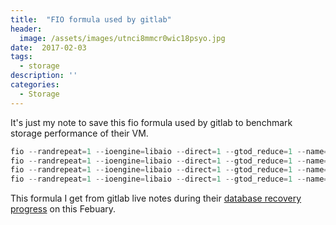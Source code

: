 ```yaml
---
title:  "FIO formula used by gitlab"
header:
  image: /assets/images/utnci8mmcr0wic18psyo.jpg
date:  2017-02-03
tags:
  - storage
description: ''
categories:
  - Storage
---
```

It's just my note to save this fio formula used by gitlab to benchmark storage performance of their VM.

```python
fio --randrepeat=1 --ioengine=libaio --direct=1 --gtod_reduce=1 --name=test --filename=test --bs=4k --iodepth=64 --size=10G --readwrite=randread
fio --randrepeat=1 --ioengine=libaio --direct=1 --gtod_reduce=1 --name=test --filename=test --bs=4k --iodepth=64 --size=10G --readwrite=randwrite
fio --randrepeat=1 --ioengine=libaio --direct=1 --gtod_reduce=1 --name=test --filename=test --bs=2048k --iodepth=64 --size=10G --readwrite=read
fio --randrepeat=1 --ioengine=libaio --direct=1 --gtod_reduce=1 --name=test --filename=test --bs=2048k --iodepth=64 --size=10G --readwrite=write
```

This formula I get from gitlab live notes during their [database recovery progress](https://docs.google.com/document/d/1GCK53YDcBWQveod9kfzW-VCxIABGiryG7_z_6jHdVik/pub) on this Febuary.

